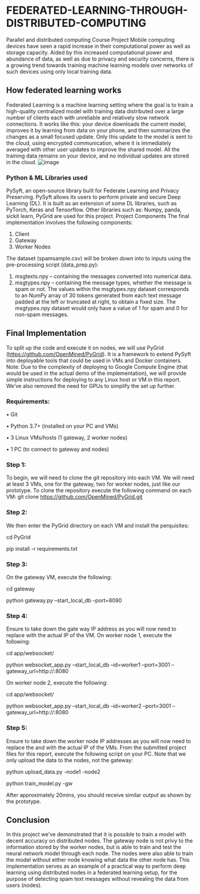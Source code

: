# FEDERATED-LEARNING-THROUGH-DISTRIBUTED-COMPUTING
Parallel and distributed computing Course Project
Mobile computing devices have seen a rapid increase in their computational power as well as storage capacity. Aided by this increased computational power and abundance of data, as well as due to privacy and security concerns, there is a growing trend towards training machine learning models over networks of such devices using only local training data. 

## How federated learning works
Federated Learning is a machine learning setting where the goal is to train a high-quality centralized model with training data distributed over a large number of clients each with unreliable and relatively slow network connections.
It works like this: your device downloads the current model, improves it by learning from data on your phone, and then summarizes the changes as a small focused update. Only this update to the model is sent to the cloud, using encrypted communication, where it is immediately averaged with other user updates to improve the shared model. All the training data remains on your device, and no individual updates are stored in the cloud.
![image](https://user-images.githubusercontent.com/55789995/123841592-527e2600-d942-11eb-9c2a-5d1314abd786.png)

### Python & ML Libraries used
PySyft, an open-source library built for Federate Learning and Privacy Preserving. PySyft allows its users to perform private and secure Deep Learning (DL). It is built as an extension of some DL libraries, such as PyTorch, Keras and Tensorflow.
Other libraries such as: Numpy, panda, sickit learn, PyGrid are used for this project.
Project Components
The final implementation involves the following components:
1.	Client
2.	Gateway
3.	Worker Nodes

The dataset (spamsample.csv) will be broken down into to inputs using the pre-processing script (data_prep.py):
1.	msgtexts.npy – containing the messages converted into numerical data.
2.	msgtypes.npy – containing the message types, whether the message is spam or not.
The values within the msgtypes.npy dataset corresponds to an NumPy array of 30 tokens generated from each text message padded at the left or truncated at right, to obtain a fixed size.
The msgtypes.npy dataset would only have a value of 1 for spam and 0 for non-spam messages.

## Final Implementation
To split up the code and execute it on nodes, we will use PyGrid (https://github.com/OpenMined/PyGrid). It is a framework to extend PySyft into deployable tools that could be used in VMs and Docker containers.
Note: Due to the complexity of deploying to Google Compute Engine (that would be used in the actual demo of the implementation), we will provide simple instructions for deploying to any Linux host or VM in this report. We’ve also removed the need for GPUs to simplify the set up further.

### Requirements:
•	Git

•	Python 3.7+ (installed on your PC and VMs)

•	3 Linux VMs/hosts (1 gateway, 2 worker nodes)

•	1 PC (to connect to gateway and nodes)
### Step 1:
To begin, we will need to clone the git repository into each VM. We will need at least 3 VMs, one for the gateway, two for worker nodes, just like our prototype. To clone the repository execute the following command on each VM:
git clone https://github.com/OpenMined/PyGrid.git
### Step 2:
We then enter the PyGrid directory on each VM and install the perquisites:

cd PyGrid

pip install -r requirements.txt
### Step 3:
On the gateway VM, execute the following:

cd gateway

python gateway.py –start_local_db –port=8080
### Step 4:
Ensure to take down the gate way IP address as you will now need to replace <gateway ip> with the actual IP of the VM.
On worker node 1, execute the following:
  
cd app/websocket/
  
python websocket_app.py –start_local_db –id=worker1 –port=3001 –gateway_url=http://<gateway IP>:8080
  
On worker node 2, execute the following:
  
cd app/websocket/
  
python websocket_app.py –start_local_db –id=worker2 –port=3001 –gateway_url=http://<gateway IP>:8080
### Step 5:
Ensure to take down the worker node IP addresses as you will now need to replace the <worker1 IP> and <worker2 IP> with the actual IP of the VMs.
From the submitted project files for this report, execute the following script on your PC. Note that we only upload the data to the nodes, not the gateway:
  
python upload_data.py -node1 <worker1 IP> -node2 <worker2 IP>
  
python train_model.py -gw <gateway IP>
  
After approximately 20mins, you should receive similar output as shown by the prototype.
## Conclusion
In this project we’ve demonstrated that it is possible to train a model with decent accuracy on distributed nodes. The gateway node is not privy to the information stored by the worker nodes, but is able to train and test the neural network model through each node. The nodes were also able to train the model without either node knowing what data the other node has. This implementation serves as an example of a practical way to perform deep learning using distributed nodes in a federated learning setup, for the purpose of detecting spam text messages without revealing the data from users (nodes).  




